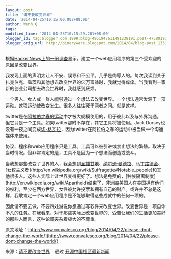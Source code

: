 ```yaml
---
layout: post
title: "请不要改变世界"
date: '2014-04-25T10:15:00.002+08:00'
author: Wenh Q
tags:
modified_time: '2014-04-25T10:15:29.281+08:00'
blogger_id: tag:blogger.com,1999:blog-4961947611491238191.post-4758019205755227364
blogger_orig_url: http://binaryware.blogspot.com/2014/04/blog-post_1332.html
---
```


根据[HackerNews上的一份调查](https://news.ycombinator.com/item?id=2210150)显示，建立一个web应用程序的第三个受欢迎的原因是改变世界。

我发现上面的声明太让人不安、误导和不公平。几乎是侮辱人的。每次我读到关于扎克伯克、盖茨和其他想去改变世界的亿万富翁时，我就觉得痒痒。当我看到一家新的创业公司想去改变世界时，我就感到厌烦。

一个男人、女人或一群人能够通过一个想法去改变世界。一个想法通常发源于一项运动。这项运动使改变发生。很多人往往死于两者之间。就是这样。

twitter是在[阿拉伯之春的运动](http://en.wikipedia.org/wiki/Arab_Spring)中才被大规模使用的，用于彼此以及与外界沟通。但它只是一个工具。如果twitter那时不存在，其它工具将被使用。Jack
Dorsey也没有一夜之间变成[切-格瓦拉](http://en.wikipedia.org/wiki/Che_Guevara)，因为twitter在阿拉伯之春的运动中被当做一个沟通媒体来使用。

协议、程序和web应用程序只是工具。工具可以被引进或禁止想法的繁殖。取决于当时情况。但非常肯定的是，工具不是因为一个想法而创造或战斗。

当我想那些改变了世界的人，我会想到[圣雄甘地](http://en.wikipedia.org/wiki/Mahatma_Gandhi)、[纳尔逊·曼德拉](http://en.wikipedia.org/wiki/Nelson_Mandela)、[马丁路德金](http://en.wikipedia.org/wiki/Martin_Luther_King,_Jr.)、[女权主义者](http://en.wikipedia.org/wiki/Suffragette#Notable_people)和其他很多人。这些人实际上让世界变得更好了。想法是免费的，[种族隔离制度](http://en.wikipedia.org/wiki/Apartheid)结束了，非洲裔美国人在美国拥有他们的权利，至少在西方世界，女性被允许投票和拥有自己的财产。或许并不总是这样，我敢肯定一个web应用程序是不能够取得这些成就中的任何一项的。

因此请不要去做。不要四处游说你想通过写软件来改变世界。改变世界是一项自命不凡的任务。在我看来，对于那些实际上改变世界的、受苦让我们的生活更加美好的那些人而言，这种论调夹杂着极大的不尊重。

原文地址：[http://www.convalesco.org/blog/2014/04/22/please-dont-change-the-world/](http://www.convalesco.org/blog/2014/04/22/please-dont-change-the-world/)

来源：[请不要改变世界](http://www.oschina.net/news/51129/please-dont-change-the-world) 
  通过 [开源中国社区最新新闻](http://www.oschina.net/?from=rss)
